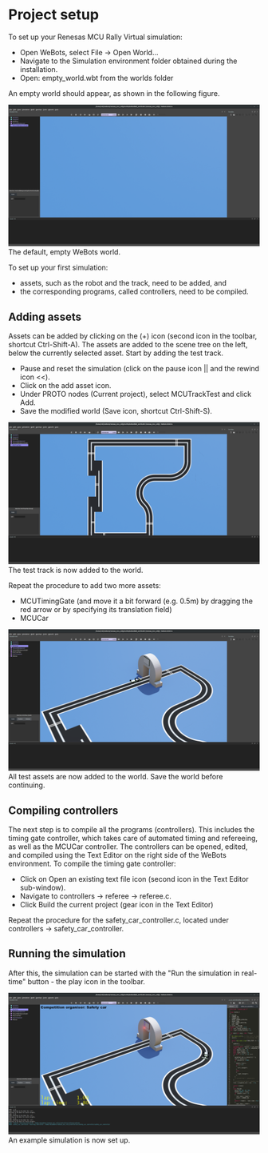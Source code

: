# Project setup

To set up your Renesas MCU Rally Virtual simulation:

- Open WeBots, select File -> Open World...
- Navigate to the Simulation environment folder obtained during the installation.
- Open: empty_world.wbt from the worlds folder

An empty world should appear, as shown in the following figure.

![empty_world](img/empty_world.png)
The default, empty WeBots world.

To set up your first simulation:

- assets, such as the robot and the track, need to be added, and
- the corresponding programs, called controllers, need to be compiled.

## Adding assets

Assets can be added by clicking on the (+) icon (second icon in the toolbar, shortcut Ctrl-Shift-A). The assets are added to the scene tree on the left, below the currently selected asset. Start by adding the test track.

- Pause and reset the simulation (click on the pause icon || and the rewind icon <<).
- Click on the add asset icon.
- Under PROTO nodes (Current project), select MCUTrackTest and click Add.
- Save the modified world (Save icon, shortcut Ctrl-Shift-S).

![test_track](img/test_track.png)
The test track is now added to the world.

Repeat the procedure to add two more assets:

- MCUTimingGate (and move it a bit forward (e.g. 0.5m) by dragging the red arrow or by specifying its translation field)
- MCUCar

![assets_added](img/assets_added.png)
All test assets are now added to the world. Save the world before continuing.

## Compiling controllers

The next step is to compile all the programs (controllers). This includes the timing gate controller, which takes care of automated timing and refereeing, as well as the MCUCar controller. The controllers can be opened, edited, and compiled using the Text Editor on the right side of the WeBots environment. To compile the timing gate controller:

- Click on Open an existing text file icon (second icon in the Text Editor sub-window).
- Navigate to controllers -> referee -> referee.c.
- Click Build the current project (gear icon in the Text Editor)

Repeat the procedure for the safety_car_controller.c, located under controllers -> safety_car_controller.

## Running the simulation

After this, the simulation can be started with the "Run the simulation in real-time" button - the play icon in the toolbar.

![simulation](img/simulation.png)
An example simulation is now set up.
